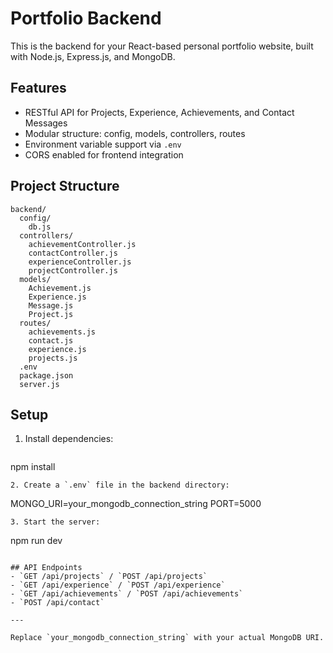 # Portfolio Backend

This is the backend for your React-based personal portfolio website, built with Node.js, Express.js, and MongoDB.

## Features
- RESTful API for Projects, Experience, Achievements, and Contact Messages
- Modular structure: config, models, controllers, routes
- Environment variable support via `.env`
- CORS enabled for frontend integration

## Project Structure
```
backend/
  config/
    db.js
  controllers/
    achievementController.js
    contactController.js
    experienceController.js
    projectController.js
  models/
    Achievement.js
    Experience.js
    Message.js
    Project.js
  routes/
    achievements.js
    contact.js
    experience.js
    projects.js
  .env
  package.json
  server.js
```

## Setup
1. Install dependencies:
   ```
npm install
   ```
2. Create a `.env` file in the backend directory:
   ```
MONGO_URI=your_mongodb_connection_string
PORT=5000
   ```
3. Start the server:
   ```
npm run dev
   ```

## API Endpoints
- `GET /api/projects` / `POST /api/projects`
- `GET /api/experience` / `POST /api/experience`
- `GET /api/achievements` / `POST /api/achievements`
- `POST /api/contact`

---

Replace `your_mongodb_connection_string` with your actual MongoDB URI.
